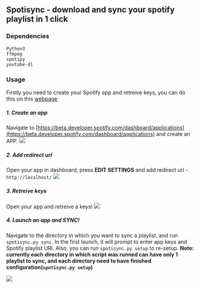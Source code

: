 ## Spotisync - download and sync your spotify playlist in 1 click

### Dependencies

```
Python3
ffmpeg
spotipy
youtube-dl
```

### Usage
Firstly you need to create your Spotify app and retreive keys, you can do this on this [webpage](https://beta.developer.spotify.com/dashboard/applications)<br>
##### 1. Create an app
Navigate to [https://beta.developer.spotify.com/dashboard/applications](https://beta.developer.spotify.com/dashboard/applications) and create an APP.
![](https://i.imgur.com/atEgOws.png)
##### 2. Add redirect url
Open your app in dashboard, press **EDIT SETTINGS** and add redirect url - `http://localhost/`
![](https://i.imgur.com/6Wr9OUf.png)
##### 3. Retreive keys
Open your app and retreive a keys!
![](https://i.imgur.com/LHTobIW.png)

##### 4. Launch an app and SYNC!
Navigate to the directory in which you want to sync a playlist, and run `spotisync.py sync`. In the first launch, it will prompt to enter app keys and Spotify playlist URI. Also, you can run `spotisync.py setup` to re-setup. **Note: currently each directory in which script was runned can have only 1 playlist to sync, and each directory need to have finished configuration(`spotisync.py setup`)**

![](https://i.imgur.com/vQaaRie.png)


